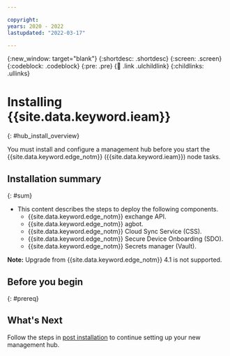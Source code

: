 ```yaml
---

copyright:
years: 2020 - 2022
lastupdated: "2022-03-17"

---
```


{:new_window: target="blank"}
{:shortdesc: .shortdesc}
{:screen: .screen}
{:codeblock: .codeblock}
{:pre: .pre}
{:child: .link .ulchildlink}
{:childlinks: .ullinks}

# Installing {{site.data.keyword.ieam}}
{: #hub_install_overview}

You must install and configure a management hub before you start the {{site.data.keyword.edge_notm}} ({{site.data.keyword.ieam}}) node tasks.

## Installation summary
{: #sum}

* This content describes the steps to deploy the following components.
  * {{site.data.keyword.edge_notm}} exchange API.
  * {{site.data.keyword.edge_notm}} agbot.
  * {{site.data.keyword.edge_notm}} Cloud Sync Service (CSS).
  * {{site.data.keyword.edge_notm}} Secure Device Onboarding (SDO).
  * {{site.data.keyword.edge_notm}} Secrets manager (Vault).

**Note:** Upgrade from {{site.data.keyword.edge_notm}} 4.1 is not supported.

## Before you begin
{: #prereq}

## What's Next

Follow the steps in [post installation](post_install.md) to continue setting up your new management hub.
